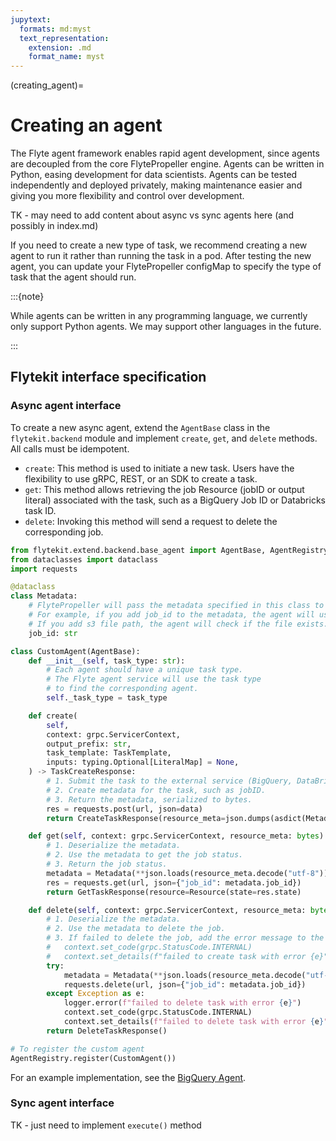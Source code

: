 ```yaml
---
jupytext:
  formats: md:myst
  text_representation:
    extension: .md
    format_name: myst
---
```


(creating_agent)=
# Creating an agent

The Flyte agent framework enables rapid agent development, since agents are decoupled from the core FlytePropeller engine. Agents can be written in Python, easing development for data scientists. Agents can be tested independently and deployed privately, making maintenance easier and giving you more flexibility and control over development.

TK - may need to add content about async vs sync agents here (and possibly in index.md)

If you need to create a new type of task, we recommend creating a new agent to run it rather than running the task in a pod. After testing the new agent, you can update your FlytePropeller configMap to specify the type of task that the agent should run.

:::{note}

While agents can be written in any programming language, we currently only support Python agents. We may support other languages in the future.

:::

## Flytekit interface specification

### Async agent interface

To create a new async agent, extend the `AgentBase` class in the `flytekit.backend` module and implement `create`, `get`, and `delete` methods. All calls must be idempotent.

- `create`: This method is used to initiate a new task. Users have the flexibility to use gRPC, REST, or an SDK to create a task.
- `get`: This method allows retrieving the job Resource (jobID or output literal) associated with the task, such as a BigQuery Job ID or Databricks task ID.
- `delete`: Invoking this method will send a request to delete the corresponding job.

```python
from flytekit.extend.backend.base_agent import AgentBase, AgentRegistry
from dataclasses import dataclass
import requests

@dataclass
class Metadata:
    # FlytePropeller will pass the metadata specified in this class to the agent.
    # For example, if you add job_id to the metadata, the agent will use the job_id to get the job status.
    # If you add s3 file path, the agent will check if the file exists.
    job_id: str

class CustomAgent(AgentBase):
    def __init__(self, task_type: str):
        # Each agent should have a unique task type.
        # The Flyte agent service will use the task type
        # to find the corresponding agent.
        self._task_type = task_type

    def create(
        self,
        context: grpc.ServicerContext,
        output_prefix: str,
        task_template: TaskTemplate,
        inputs: typing.Optional[LiteralMap] = None,
    ) -> TaskCreateResponse:
        # 1. Submit the task to the external service (BigQuery, DataBricks, etc.)
        # 2. Create metadata for the task, such as jobID.
        # 3. Return the metadata, serialized to bytes.
        res = requests.post(url, json=data)
        return CreateTaskResponse(resource_meta=json.dumps(asdict(Metadata(job_id=str(res.job_id)))).encode("utf-8"))

    def get(self, context: grpc.ServicerContext, resource_meta: bytes) -> TaskGetResponse:
        # 1. Deserialize the metadata.
        # 2. Use the metadata to get the job status.
        # 3. Return the job status.
        metadata = Metadata(**json.loads(resource_meta.decode("utf-8")))
        res = requests.get(url, json={"job_id": metadata.job_id})
        return GetTaskResponse(resource=Resource(state=res.state)

    def delete(self, context: grpc.ServicerContext, resource_meta: bytes) -> TaskDeleteResponse:
        # 1. Deserialize the metadata.
        # 2. Use the metadata to delete the job.
        # 3. If failed to delete the job, add the error message to the grpc context.
        #   context.set_code(grpc.StatusCode.INTERNAL)
        #   context.set_details(f"failed to create task with error {e}")
        try:
            metadata = Metadata(**json.loads(resource_meta.decode("utf-8")))
            requests.delete(url, json={"job_id": metadata.job_id})
        except Exception as e:
            logger.error(f"failed to delete task with error {e}")
            context.set_code(grpc.StatusCode.INTERNAL)
            context.set_details(f"failed to delete task with error {e}")
        return DeleteTaskResponse()

# To register the custom agent
AgentRegistry.register(CustomAgent())
```

For an example implementation, see the [BigQuery Agent](https://github.com/flyteorg/flytekit/blob/9977aac26242ebbede8e00d476c2fbc59ac5487a/plugins/flytekit-bigquery/flytekitplugins/bigquery/agent.py#L35).

### Sync agent interface

TK - just need to implement `execute()` method